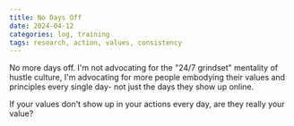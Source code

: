 ```yaml
---
title: No Days Off
date: 2024-04-12
categories: log, training
tags: research, action, values, consistency
---
```


No more days off. I'm not advocating for the "24/7 grindset" mentality of hustle culture, I'm advocating for more people embodying their values and principles every single day- not just the days they show up online.

If your values don't show up in your actions every day, are they really your value?
